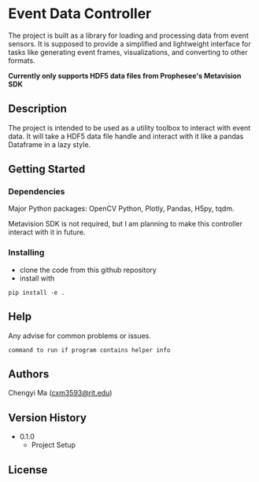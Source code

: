 # Event Data Controller

The project is built as a library for loading and processing data from event sensors. It is supposed to provide a simplified and lightweight interface for tasks like generating event frames, visualizations, and converting to other formats. 

**Currently only supports HDF5 data files from Prophesee's Metavision SDK**

## Description

The project is intended to be used as a utility toolbox to interact with event data. It will take a HDF5 data file handle and interact with it like a pandas Dataframe in a lazy style. 

## Getting Started

### Dependencies

Major Python packages: OpenCV Python, Plotly, Pandas, H5py, tqdm.

Metavision SDK is not required, but I am planning to make this controller interact with it in future.

### Installing

* clone the code from this github repository
* install with 
```
pip install -e .
```


## Help

Any advise for common problems or issues.
```
command to run if program contains helper info
```

## Authors

Chengyi Ma (cxm3593@rit.edu)

## Version History


* 0.1.0
    * Project Setup

## License

